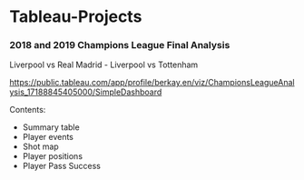 # Tableau-Projects

### 2018 and 2019 Champions League Final Analysis
Liverpool vs Real Madrid - Liverpool vs Tottenham

https://public.tableau.com/app/profile/berkay.en/viz/ChampionsLeagueAnalysis_17188845405000/SimpleDashboard

  Contents:
  - Summary table
  - Player events
  - Shot map
  - Player positions
  - Player Pass Success
